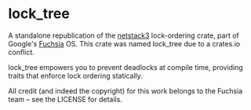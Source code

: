 # lock_tree

A standalone republication of the [netstack3](https://fuchsia.dev/fuchsia-src/contribute/roadmap/2021/netstack3) lock-ordering crate, part of Google's [Fuchsia](https://fuchsia.dev/) OS. This crate was named lock_tree due to a crates.io conflict.

lock_tree empowers you to prevent deadlocks at compile time, providing traits that enforce lock
ordering statically.

All credit (and indeed the copyright) for this work belongs to the Fuchsia team – see the LICENSE
for details.

